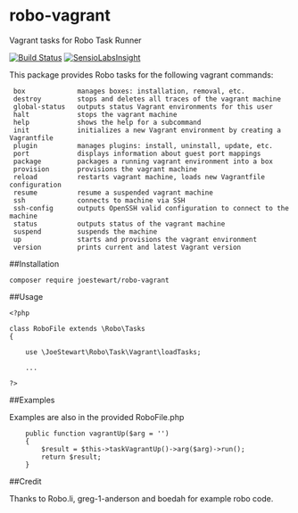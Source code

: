 # robo-vagrant
Vagrant tasks for Robo Task Runner

[![Build Status](https://travis-ci.org/joestewart/robo-vagrant.svg?branch=master)](https://travis-ci.org/joestewart/robo-vagrant)
[![SensioLabsInsight](https://insight.sensiolabs.com/projects/800f42d0-51b1-4f51-b6f6-e66ea8af488a/mini.png)](https://insight.sensiolabs.com/projects/800f42d0-51b1-4f51-b6f6-e66ea8af488a)

This package provides Robo tasks for the following vagrant commands:

     box             manages boxes: installation, removal, etc.
     destroy         stops and deletes all traces of the vagrant machine
     global-status   outputs status Vagrant environments for this user
     halt            stops the vagrant machine
     help            shows the help for a subcommand
     init            initializes a new Vagrant environment by creating a Vagrantfile
     plugin          manages plugins: install, uninstall, update, etc.
     port            displays information about guest port mappings
     package         packages a running vagrant environment into a box
     provision       provisions the vagrant machine
     reload          restarts vagrant machine, loads new Vagrantfile configuration
     resume          resume a suspended vagrant machine
     ssh             connects to machine via SSH
     ssh-config      outputs OpenSSH valid configuration to connect to the machine
     status          outputs status of the vagrant machine
     suspend         suspends the machine
     up              starts and provisions the vagrant environment
     version         prints current and latest Vagrant version



##Installation

```
composer require joestewart/robo-vagrant
```
     
##Usage

```
<?php

class RoboFile extends \Robo\Tasks
{

    use \JoeStewart\Robo\Task\Vagrant\loadTasks;
    
    ...
    
?>
```

##Examples

Examples are also in the provided RoboFile.php

```    
    public function vagrantUp($arg = '')
    {
        $result = $this->taskVagrantUp()->arg($arg)->run();
        return $result;
    }
```

##Credit

Thanks to Robo.li, greg-1-anderson and boedah for example robo code.